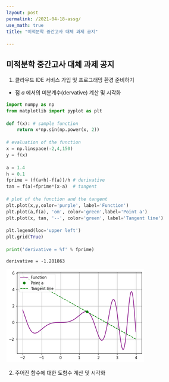 ```yaml
---
layout: post
permalink: /2021-04-18-assg/
use_math: true
title: "미적분학 중간고사 대체 과제 공지"

---
```


## 미적분학 중간고사 대체 과제 공지

1. 클라우드 IDE 서비스 가입 및 프로그래밍 환경 준비하기

- 점 $a$ 에서의 미분계수(dervative) 계산 및 시각화


```python
import numpy as np
from matplotlib import pyplot as plt

def f(x): # sample function
    return x*np.sin(np.power(x, 2))

# evaluation of the function
x = np.linspace(-2,4,150)
y = f(x)

a = 1.4
h = 0.1
fprime = (f(a+h)-f(a))/h # derivative
tan = f(a)+fprime*(x-a)  # tangent

# plot of the function and the tangent
plt.plot(x,y,color='purple', label='Function')
plt.plot(a,f(a), 'om', color='green',label='Point a')
plt.plot(x, tan, '--', color='green', label='Tangent line')

plt.legend(loc='upper left')
plt.grid(True)

print('derivative = %f' % fprime)
```

    derivative = -1.281863

<img src="/img/output_0_1.png">

2. 주어진 함수에 대한 도함수 계산 및 시각화
